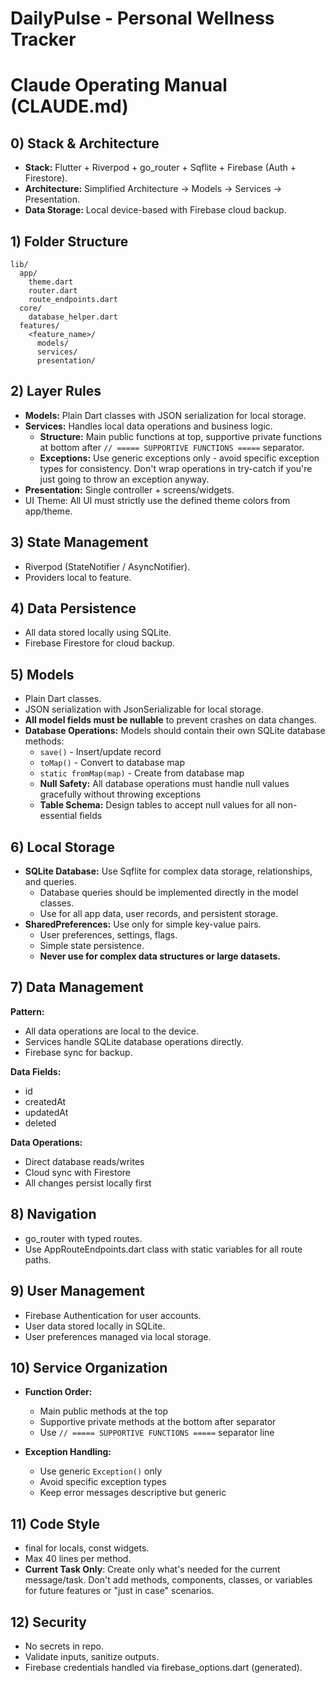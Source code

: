 # DailyPulse - Personal Wellness Tracker

# Claude Operating Manual (CLAUDE.md)

## 0) Stack & Architecture

* **Stack:** Flutter + Riverpod + go_router + Sqflite + Firebase (Auth + Firestore).
* **Architecture:** Simplified Architecture → Models → Services → Presentation.
* **Data Storage:** Local device-based with Firebase cloud backup.

## 1) Folder Structure

```
lib/
  app/
    theme.dart
    router.dart
    route_endpoints.dart
  core/
    database_helper.dart
  features/
    <feature_name>/
      models/
      services/
      presentation/
```

## 2) Layer Rules

* **Models:** Plain Dart classes with JSON serialization for local storage.
* **Services:** Handles local data operations and business logic.
  - **Structure:** Main public functions at top, supportive private functions at bottom after `// ===== SUPPORTIVE FUNCTIONS =====` separator.
  - **Exceptions:** Use generic exceptions only - avoid specific exception types for consistency. Don't wrap operations in try-catch if you're just going to throw an exception anyway.
* **Presentation:** Single controller + screens/widgets.
* UI Theme: All UI must strictly use the defined theme colors from app/theme.

## 3) State Management

* Riverpod (StateNotifier / AsyncNotifier).
* Providers local to feature.

## 4) Data Persistence

* All data stored locally using SQLite.
* Firebase Firestore for cloud backup.

## 5) Models

* Plain Dart classes.
* JSON serialization with JsonSerializable for local storage.
* **All model fields must be nullable** to prevent crashes on data changes.
* **Database Operations:** Models should contain their own SQLite database methods:
  - `save()` - Insert/update record
  - `toMap()` - Convert to database map
  - `static fromMap(map)` - Create from database map
  - **Null Safety:** All database operations must handle null values gracefully without throwing exceptions
  - **Table Schema:** Design tables to accept null values for all non-essential fields

## 6) Local Storage

* **SQLite Database:** Use Sqflite for complex data storage, relationships, and queries.
  - Database queries should be implemented directly in the model classes.
  - Use for all app data, user records, and persistent storage.
* **SharedPreferences:** Use only for simple key-value pairs.
  - User preferences, settings, flags.
  - Simple state persistence.
  - **Never use for complex data structures or large datasets.**

## 7) Data Management

**Pattern:**

* All data operations are local to the device.
* Services handle SQLite database operations directly.
* Firebase sync for backup.

**Data Fields:**

* id
* createdAt
* updatedAt
* deleted

**Data Operations:**

* Direct database reads/writes
* Cloud sync with Firestore
* All changes persist locally first

## 8) Navigation

* go_router with typed routes.
* Use AppRouteEndpoints.dart class with static variables for all route paths.

## 9) User Management

* Firebase Authentication for user accounts.
* User data stored locally in SQLite.
* User preferences managed via local storage.

## 10) Service Organization

* **Function Order:**
  - Main public methods at the top
  - Supportive private methods at the bottom after separator
  - Use `// ===== SUPPORTIVE FUNCTIONS =====` separator line

* **Exception Handling:**
  - Use generic `Exception()` only
  - Avoid specific exception types
  - Keep error messages descriptive but generic

## 11) Code Style

* final for locals, const widgets.
* Max 40 lines per method.
* **Current Task Only**: Create only what's needed for the current message/task. Don't add methods, components, classes, or variables for future features or "just in case" scenarios.

## 12) Security

* No secrets in repo.
* Validate inputs, sanitize outputs.
* Firebase credentials handled via firebase_options.dart (generated).
